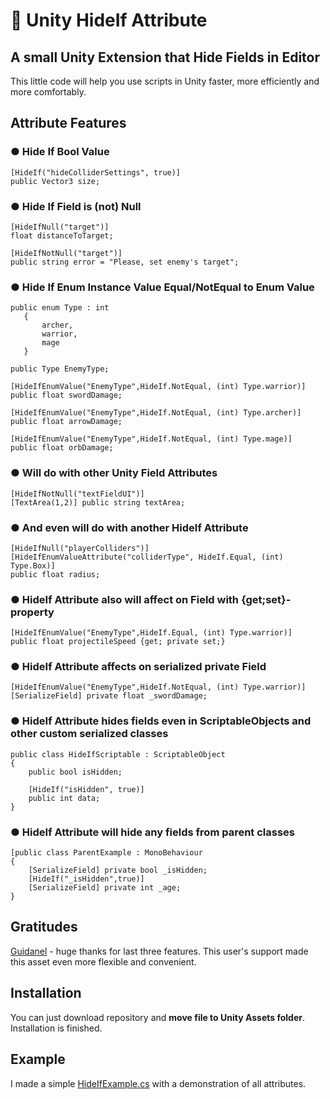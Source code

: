 # 🙈 Unity HideIf Attribute 
## A small Unity Extension that Hide Fields in Editor 
This little code will help you use scripts in Unity faster, more efficiently and more comfortably.

## Attribute Features

### ● **Hide If Bool Value**
```
[HideIf("hideColliderSettings", true)]
public Vector3 size;
```

### ● **Hide If Field is (not) Null**
```
[HideIfNull("target")]
float distanceToTarget;
```
```
[HideIfNotNull("target")]
public string error = "Please, set enemy's target";
```
### ● **Hide If Enum Instance Value Equal/NotEqual to Enum Value**
```
public enum Type : int
   {
       archer,
       warrior,
       mage
   }
    
public Type EnemyType;

[HideIfEnumValue("EnemyType",HideIf.NotEqual, (int) Type.warrior)]
public float swordDamage;

[HideIfEnumValue("EnemyType",HideIf.NotEqual, (int) Type.archer)]
public float arrowDamage;

[HideIfEnumValue("EnemyType",HideIf.NotEqual, (int) Type.mage)]
public float orbDamage;
```
### ● **Will do with other Unity Field Attributes**
```
[HideIfNotNull("textFieldUI")]
[TextArea(1,2)] public string textArea;
```
### ● **And even will do with another HideIf Attribute**
```
[HideIfNull("playerColliders")]
[HideIfEnumValueAttribute("colliderType", HideIf.Equal, (int) Type.Box)]
public float radius;
```
### ● **HideIf Attribute also will affect on Field with {get;set}-property**
```
[HideIfEnumValue("EnemyType",HideIf.Equal, (int) Type.warrior)]
public float projectileSpeed {get; private set;}
```
### ● **HideIf Attribute affects on serialized private Field**
```
[HideIfEnumValue("EnemyType",HideIf.NotEqual, (int) Type.warrior)]
[SerializeField] private float _swordDamage;
```
### ● **HideIf Attribute hides fields even in ScriptableObjects and other custom serialized classes**
```
public class HideIfScriptable : ScriptableObject
{
    public bool isHidden;

    [HideIf("isHidden", true)]
    public int data;
}
```
### ● **HideIf Attribute will hide any fields from parent classes**
```
[public class ParentExample : MonoBehaviour
{
    [SerializeField] private bool _isHidden;
    [HideIf("_isHidden",true)]
    [SerializeField] private int _age;
}
```
## Gratitudes
[Guidanel](https://github.com/Guidanel) - huge thanks for last three features. This user's support made this asset even more flexible and convenient. 
## Installation
You can just download repository and **move file to Unity Assets folder**. Installation is finished.
## Example
I made a simple [HideIfExample.cs](https://github.com/Stulk3/Unity-HideIf-Attribute/blob/main/HideIfExample.cs) with a demonstration of all attributes. 
